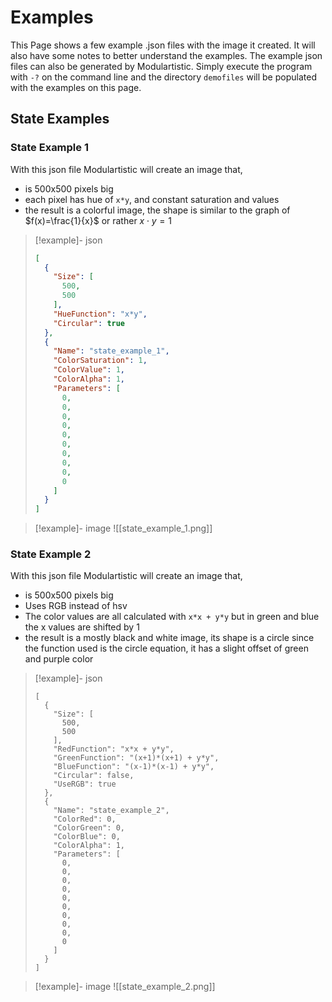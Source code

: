 # Examples
This Page shows a few example .json files with the image it created. It will also have some notes to better understand the examples. The example json files can also be generated by Modulartistic. Simply execute the program with `-?` on the command line and the directory `demofiles` will be populated with the examples on this page. 

## State Examples
### State Example 1
With this json file Modulartistic will create an image that, 
- is 500x500 pixels big
- each pixel has hue of `x*y`, and constant saturation and values
- the result is a colorful image, the shape is similar to the graph of $f(x)=\frac{1}{x}$ or rather $x\cdot y=1$

> [!example]- json 
> ```json
> [
>   {
>     "Size": [
>       500,
>       500
>     ],
>     "HueFunction": "x*y",
>     "Circular": true
>   },
>   {
>     "Name": "state_example_1",
>     "ColorSaturation": 1,
>     "ColorValue": 1,
>     "ColorAlpha": 1,
>     "Parameters": [
>       0,
>       0,
>       0,
>       0,
>       0,
>       0,
>       0,
>       0,
>       0,
>       0
>     ]
>   }
> ]
> ```

> [!example]- image
> ![[state_example_1.png]]

### State Example 2
With this json file Modulartistic will create an image that, 
- is 500x500 pixels big
- Uses RGB instead of hsv
- The color values are all calculated with `x*x + y*y` but in green and blue the x values are shifted by 1
- the result is a mostly black and white image, its shape is a circle since the function used is the circle equation, it has a slight offset of green and purple color

> [!example]- json
> ```
> [
>   {
>     "Size": [
>       500,
>       500
>     ],
>     "RedFunction": "x*x + y*y",
>     "GreenFunction": "(x+1)*(x+1) + y*y",
>     "BlueFunction": "(x-1)*(x-1) + y*y",
>     "Circular": false,
>     "UseRGB": true
>   },
>   {
>     "Name": "state_example_2",
>     "ColorRed": 0,
>     "ColorGreen": 0,
>     "ColorBlue": 0,
>     "ColorAlpha": 1,
>     "Parameters": [
>       0,
>       0,
>       0,
>       0,
>       0,
>       0,
>       0,
>       0,
>       0,
>       0
>     ]
>   }
> ]
> ```

> [!example]- image
> ![[state_example_2.png]]
